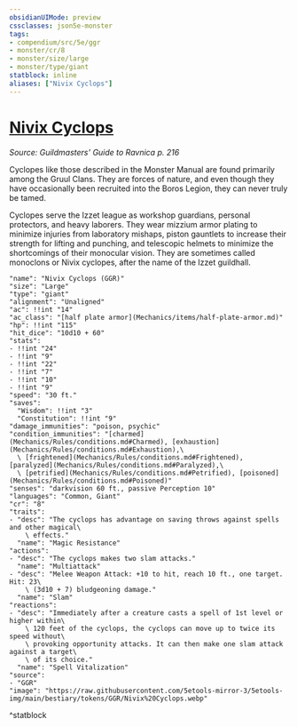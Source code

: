 ```yaml
---
obsidianUIMode: preview
cssclasses: json5e-monster
tags:
- compendium/src/5e/ggr
- monster/cr/8
- monster/size/large
- monster/type/giant
statblock: inline
aliases: ["Nivix Cyclops"]
---
```

# [Nivix Cyclops](Mechanics\bestiary\giant/nivix-cyclops-ggr.md)
*Source: Guildmasters' Guide to Ravnica p. 216*  

Cyclopes like those described in the Monster Manual are found primarily among the Gruul Clans. They are forces of nature, and even though they have occasionally been recruited into the Boros Legion, they can never truly be tamed.

Cyclopes serve the Izzet league as workshop guardians, personal protectors, and heavy laborers. They wear mizzium armor plating to minimize injuries from laboratory mishaps, piston gauntlets to increase their strength for lifting and punching, and telescopic helmets to minimize the shortcomings of their monocular vision. They are sometimes called monoclons or Nivix cyclopes, after the name of the Izzet guildhall.

```statblock
"name": "Nivix Cyclops (GGR)"
"size": "Large"
"type": "giant"
"alignment": "Unaligned"
"ac": !!int "14"
"ac_class": "[half plate armor](Mechanics/items/half-plate-armor.md)"
"hp": !!int "115"
"hit_dice": "10d10 + 60"
"stats":
- !!int "24"
- !!int "9"
- !!int "22"
- !!int "7"
- !!int "10"
- !!int "9"
"speed": "30 ft."
"saves":
  "Wisdom": !!int "3"
  "Constitution": !!int "9"
"damage_immunities": "poison, psychic"
"condition_immunities": "[charmed](Mechanics/Rules/conditions.md#Charmed), [exhaustion](Mechanics/Rules/conditions.md#Exhaustion),\
  \ [frightened](Mechanics/Rules/conditions.md#Frightened), [paralyzed](Mechanics/Rules/conditions.md#Paralyzed),\
  \ [petrified](Mechanics/Rules/conditions.md#Petrified), [poisoned](Mechanics/Rules/conditions.md#Poisoned)"
"senses": "darkvision 60 ft., passive Perception 10"
"languages": "Common, Giant"
"cr": "8"
"traits":
- "desc": "The cyclops has advantage on saving throws against spells and other magical\
    \ effects."
  "name": "Magic Resistance"
"actions":
- "desc": "The cyclops makes two slam attacks."
  "name": "Multiattack"
- "desc": "Melee Weapon Attack: +10 to hit, reach 10 ft., one target. Hit: 23\
    \ (3d10 + 7) bludgeoning damage."
  "name": "Slam"
"reactions":
- "desc": "Immediately after a creature casts a spell of 1st level or higher within\
    \ 120 feet of the cyclops, the cyclops can move up to twice its speed without\
    \ provoking opportunity attacks. It can then make one slam attack against a target\
    \ of its choice."
  "name": "Spell Vitalization"
"source":
- "GGR"
"image": "https://raw.githubusercontent.com/5etools-mirror-3/5etools-img/main/bestiary/tokens/GGR/Nivix%20Cyclops.webp"
```
^statblock